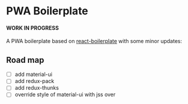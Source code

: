 # PWA Boilerplate

#### WORK IN PROGRESS

A PWA boilerplate based on [react-boilerplate] with some minor updates:

[react-boilerplate]: https://www.reactboilerplate.com/

## Road map

- [ ] add material-ui
- [ ] add redux-pack
- [ ] add redux-thunks
- [ ] override style of material-ui with jss over
